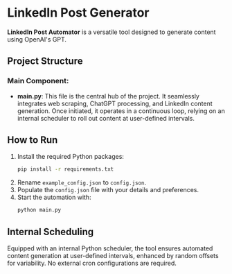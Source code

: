 # LinkedIn Post Generator

**LinkedIn Post Automator** is a versatile tool designed to generate content using OpenAI's GPT. 

##  Project Structure

### Main Component:
- **main.py**: This file is the central hub of the project. It seamlessly integrates web scraping, ChatGPT processing, and LinkedIn content generation. Once initiated, it operates in a continuous loop, relying on an internal scheduler to roll out content at user-defined intervals.


## How to Run

1. Install the required Python packages:
    ```bash
    pip install -r requirements.txt
    ```
2. Rename `example_config.json` to `config.json`.
3. Populate the `config.json` file with your details and preferences.
4. Start the automation with:
    ```bash
    python main.py
    ```

## Internal Scheduling
Equipped with an internal Python scheduler, the tool ensures automated content generation at user-defined intervals, enhanced by random offsets for variability. No external cron configurations are required.


